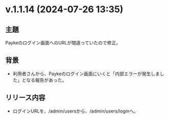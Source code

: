 # v.1.1.14 (2024-07-26 13:35)

## 主題

Paykeのログイン画面へのURLが間違っていたので修正。

## 背景

- 利用者さんから、Paykeのログイン画面にいくと「内部エラーが発生しました」となる報告があった。

## リリース内容

- ログインURLを、/admin/usersから、/admin/users/loginへ。